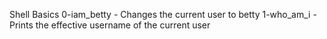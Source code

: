 Shell Basics
0-iam_betty - Changes the current user to betty
1-who_am_i - Prints the effective username of the current user
